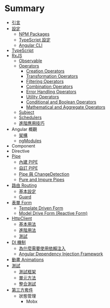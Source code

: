 # Summary

* [引言](README.md)
* [設定](chapter01/README.md)
  * [NPM Packages](chapter01/npm-package.md)
  * [TypeScript 設定](chapter01/tsconfig.md)
  * [Angular CLI](chapter01/angularcli.md)
* [TypeScript](chapter02/typescript.md)
* [RxJS](chapter03/rxjs.md)
  * [Observable](chapter03/observable.md)
  * [Operators](chapter03/operators.md)
    * [Creation Operators](chapter03/creation-operators.md)
    * [Transformation Operators](chapter03/transformation-operators.md)
    * [Filtering Operators](chapter03/filtering-operators.md)
    * [Combination Operators](chapter03/combination-operators.md)
    * [Error Handling Operators](chapter03/error-handling-operators.md)
    * [Utility Operators](chapter03/utility-operators.md)
    * [Conditional and Boolean Operators](chapter03/conditional-boolean-operators.md)
    * [Mathematical and Aggregate Operators](chapter03/mathematical-aggregate-operators.md)
  * [Subject](chapter03/subject.md)
  * [Schedulers](chapter03/schedulers.md)
  * [進階應用技巧](chapter03/advance.md)
* Angular 概觀
  * [架構](chapter04/architecture.md)
  * [ngModules](chapter04/ng-modules.md)
* Component
* Directive
* [Pipe](chapter07/README.md)
  - [內建 PIPE](chapter07/default-pipe.md)
  - [自訂 PIPE](chapter07/custom-pipe.md)
  - [Pipe 與 ChangeDetection](chapter07/cd-pipe.md)
  - [Pure and Impure Pipes](chapter07/pure-impure.md)
* [路由 Routing](chapter08/README.md)
  * [基本設定](chapter08/router.md)
  * [Guard](chapter08/guard.md)
* [表單 Form](chapter09/README.md)
  * [Template Driven Form](chapter09/template-driven-basic.md)
  * [Model Drive Form (Reactive Form)](chapter09/reactive-form-basic.md)
* [HttpClient](chapter010/README.md)
  * [基本用法](chapter10/httpclient-basic.md)
  * [進階用法](chapter10/httpclient-advance.md)
  * [測試](chapter10/httpclient-test.md)
* [DI 機制](chapter11/README.md)
  - [為什麼需要使用依賴注入](chapter11/why-di.md)
  - [Angular Dependency Injection Framework](chapter11/di.md)
* [動畫 Animations](chapter12/animations.md)
* [測試](chapter13/README.md)
  * [測試框架](chapter13/introduction.md)
  * [單元方法](chapter13/unit-test.md)
  * [整合測試](chapter13/integration-test.md)
* [第三方套件](chapter14/README.md)
  * 狀態管理
    * Mobx

